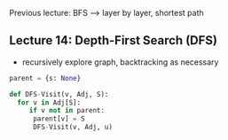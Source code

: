 Previous lecture:
BFS --> layer by layer, shortest path

## Lecture 14: Depth-First Search (DFS)
- recursively explore graph, backtracking as necessary

```python
parent = {s: None}

def DFS-Visit(v, Adj, S):
  for v in Adj[S]:
     if v not in parent:
      parent[v] = S
      DFS-Visit(v, Adj, u)
```




